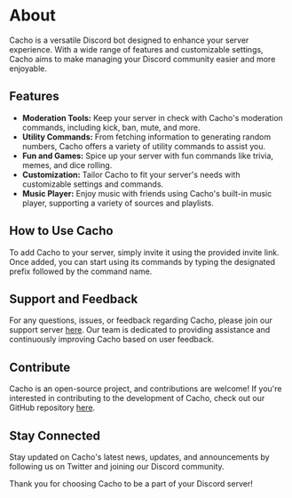 # About

Cacho is a versatile Discord bot designed to enhance your server experience. With a wide range of features and customizable settings, Cacho aims to make managing your Discord community easier and more enjoyable.

## Features
- **Moderation Tools:** Keep your server in check with Cacho's moderation commands, including kick, ban, mute, and more.
- **Utility Commands:** From fetching information to generating random numbers, Cacho offers a variety of utility commands to assist you.
- **Fun and Games:** Spice up your server with fun commands like trivia, memes, and dice rolling.
- **Customization:** Tailor Cacho to fit your server's needs with customizable settings and commands.
- **Music Player:** Enjoy music with friends using Cacho's built-in music player, supporting a variety of sources and playlists.

## How to Use Cacho
To add Cacho to your server, simply invite it using the provided invite link. Once added, you can start using its commands by typing the designated prefix followed by the command name.

## Support and Feedback
For any questions, issues, or feedback regarding Cacho, please join our support server [here](link_to_support_server). Our team is dedicated to providing assistance and continuously improving Cacho based on user feedback.

## Contribute
Cacho is an open-source project, and contributions are welcome! If you're interested in contributing to the development of Cacho, check out our GitHub repository [here](https://github.com/macasteglione/cacho).

## Stay Connected
Stay updated on Cacho's latest news, updates, and announcements by following us on Twitter and joining our Discord community.

Thank you for choosing Cacho to be a part of your Discord server!
